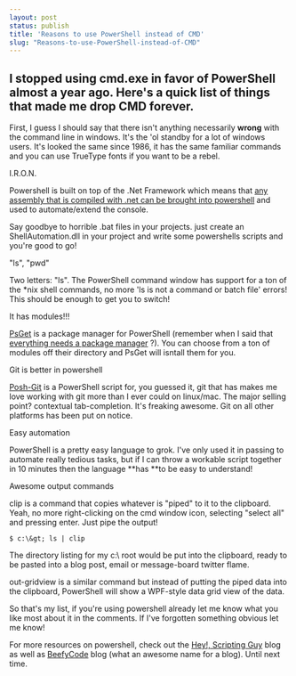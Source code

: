 ```yaml
---
layout: post
status: publish
title: 'Reasons to use PowerShell instead of CMD'
slug: "Reasons-to-use-PowerShell-instead-of-CMD"
---
```


## I stopped using cmd.exe in favor of PowerShell almost a year ago. Here's a quick list of things that made me drop CMD forever.


First, I guess I should say that there isn&#39;t anything necessarily **wrong** with the command line in windows. It&#39;s the &#39;ol standby for a lot of windows users. It&#39;s looked the same since 1986, it has the same familiar commands and you can use TrueType fonts if you want to be a rebel.


I.R.O.N.

Powershell is built on top of the .Net Framework which means that [any assembly that is compiled with .net can be brought into powershell][1]  and used to automate/extend the console.


Say goodbye to horrible .bat files in your projects. just create an ShellAutomation.dll in your project and write some powershells scripts and you're good to go!


"ls", "pwd"

Two letters: "ls". The PowerShell command window has support for a ton of the *nix shell commands, no more 'ls is not a command or batch file' errors! This should be enough to get you to switch!


It has modules!!!

[PsGet][2]  is a package manager for PowerShell (remember when I said that [everything needs a package manager][3] ?). You can choose from a ton of modules off their directory and PsGet will isntall them for you.


Git is better in powershell

[Posh-Git][4]  is a PowerShell script for, you guessed it, git that has makes me love working with git more than I ever could on linux/mac. The major selling point? contextual tab-completion. It&#39;s freaking awesome. Git on all other platforms has been put on notice. 


Easy automation

PowerShell is a pretty easy language to grok. I&#39;ve only used it in passing to automate really tedious tasks, but if I can throw a workable script together in 10 minutes then the language **has **to be easy to understand!


Awesome output commands

clip is a command that copies whatever is "piped" to it to the clipboard. Yeah, no more right-clicking on the cmd window icon, selecting "select all" and pressing enter. Just pipe the output!


    $ c:\&gt; ls | clip


The directory listing for my c:\ root would be put into the clipboard, ready to be pasted into a blog post, email or message-board twitter flame.


out-gridview is a similar command but instead of putting the piped data into the clipboard, PowerShell will show a WPF-style data grid view of the data.


So that's my list, if you're using powershell already let me know what you like most about it in the comments. If I've forgotten something obvious let me know!


For more resources on powershell, check out the [Hey!, Scripting Guy][5]  blog as well as [BeefyCode][6]  blog (what an awesome name for a blog). Until next time.


  [1]: http://www.dougfinke.com/blog/index.php/2010/08/29/how-to-load-net-assemblies-in-a-powershell-session/
  [2]: http://psget.net/
  [3]: http://codeimpossible.com/2011/11/29/Installing-the-Package-Control-plugin-for-Sublime-Text
  [4]: https://github.com/dahlbyk/posh-git/
  [5]: http://blogs.technet.com/b/heyscriptingguy/archive/2011/06/18/top-ten-favorite-powershell-tricks-part-1.aspx
  [6]: http://www.beefycode.com
